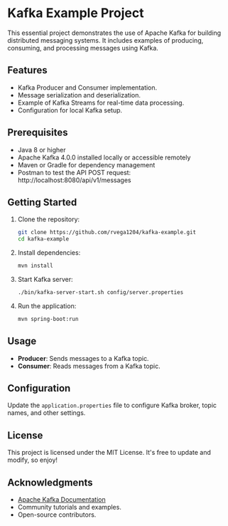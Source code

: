 # Kafka Example Project

This essential project demonstrates the use of Apache Kafka for building distributed messaging systems. It includes examples of producing, consuming, and processing messages using Kafka.

## Features

- Kafka Producer and Consumer implementation.
- Message serialization and deserialization.
- Example of Kafka Streams for real-time data processing.
- Configuration for local Kafka setup.

## Prerequisites

- Java 8 or higher
- Apache Kafka 4.0.0 installed locally or accessible remotely
- Maven or Gradle for dependency management
- Postman to test the API POST request: http://localhost:8080/api/v1/messages

## Getting Started

1. Clone the repository:
    ```bash
    git clone https://github.com/rvega1204/kafka-example.git
    cd kafka-example
    ```

2. Install dependencies:
    ```bash
    mvn install
    ```

3. Start Kafka server:
    ```bash
    ./bin/kafka-server-start.sh config/server.properties
    ```

4. Run the application:
    ```bash
    mvn spring-boot:run
    ```

## Usage

- **Producer**: Sends messages to a Kafka topic.
- **Consumer**: Reads messages from a Kafka topic.

## Configuration

Update the `application.properties` file to configure Kafka broker, topic names, and other settings.

## License

This project is licensed under the MIT License. It's free to update and modify, so enjoy!

## Acknowledgments

- [Apache Kafka Documentation](https://kafka.apache.org/documentation/)
- Community tutorials and examples.
- Open-source contributors.

